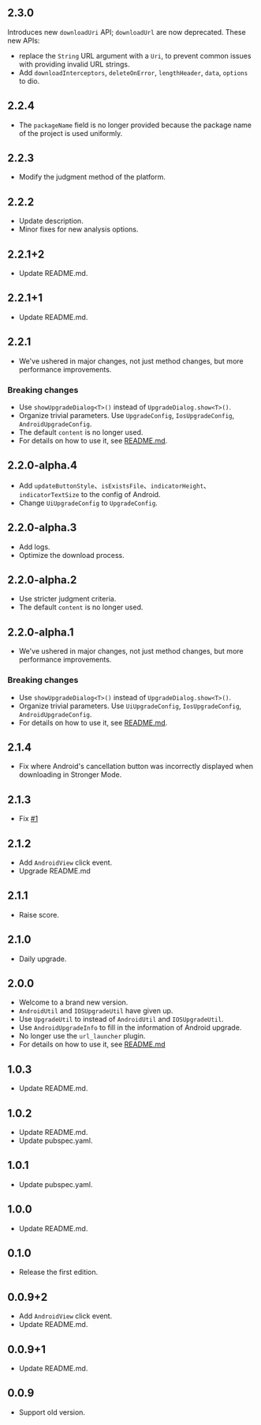 ## 2.3.0

Introduces new `downloadUri` API; `downloadUrl` are now deprecated. These new APIs:

* replace the `String` URL argument with a `Uri`, to prevent common issues with providing invalid URL strings.
* Add `downloadInterceptors`, `deleteOnError`, `lengthHeader`, `data`, `options` to dio.

## 2.2.4

* The `packageName` field is no longer provided because the package name of the project is used uniformly.

## 2.2.3

* Modify the judgment method of the platform.

## 2.2.2

* Update description.
* Minor fixes for new analysis options.

## 2.2.1+2

* Update README.md.

## 2.2.1+1

* Update README.md.

## 2.2.1

* We've ushered in major changes, not just method changes, but more performance improvements.

### Breaking changes

* Use `showUpgradeDialog<T>()` instead of `UpgradeDialog.show<T>()`.
* Organize trivial parameters. Use `UpgradeConfig`, `IosUpgradeConfig`, `AndroidUpgradeConfig`.
* The default `content` is no longer used.
* For details on how to use it, see [README.md](README.md).

## 2.2.0-alpha.4

* Add `updateButtonStyle`、`isExistsFile`、`indicatorHeight`、`indicatorTextSize` to the config of Android.
* Change `UiUpgradeConfig` to `UpgradeConfig`.

## 2.2.0-alpha.3

* Add logs.
* Optimize the download process.

## 2.2.0-alpha.2

* Use stricter judgment criteria.
* The default `content` is no longer used.

## 2.2.0-alpha.1

* We've ushered in major changes, not just method changes, but more performance improvements.

### Breaking changes

* Use `showUpgradeDialog<T>()` instead of `UpgradeDialog.show<T>()`.
* Organize trivial parameters. Use `UiUpgradeConfig`, `IosUpgradeConfig`, `AndroidUpgradeConfig`.
* For details on how to use it, see [README.md](README.md).

## 2.1.4

* Fix where Android's cancellation button was incorrectly displayed when downloading in Stronger Mode.

## 2.1.3

* Fix [#1](https://github.com/LiWenHui96/upgrade_util/issues/1)

## 2.1.2

* Add `AndroidView` click event.
* Upgrade README.md

## 2.1.1

* Raise score.

## 2.1.0

* Daily upgrade.

## 2.0.0

* Welcome to a brand new version.
* `AndroidUtil` and `IOSUpgradeUtil` have given up.
* Use `UpgradeUtil` to instead of `AndroidUtil` and `IOSUpgradeUtil`.
* Use `AndroidUpgradeInfo` to fill in the information of Android upgrade.
* No longer use the `url_launcher` plugin.
* For details on how to use it, see [README.md](README.md)

## 1.0.3

* Update README.md.

## 1.0.2

* Update README.md.
* Update pubspec.yaml.

## 1.0.1

* Update pubspec.yaml.

## 1.0.0

* Update README.md.

## 0.1.0

* Release the first edition.

## 0.0.9+2

* Add `AndroidView` click event.
* Update README.md.

## 0.0.9+1

* Update README.md.

## 0.0.9

* Support old version.
